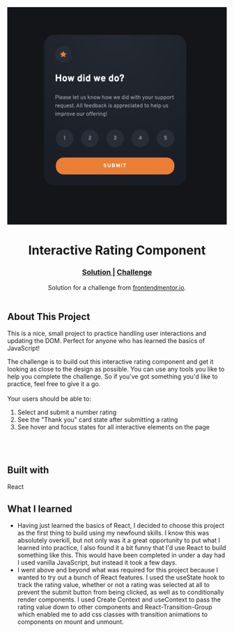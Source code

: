 <div align="center" width="5"><img src="/src/images/screenshot.png"></img></div>
<h1 align="center">Interactive Rating Component</h1>

<div align="center">
  <h3>
    <a href="https://waynetasaki.github.io/interactive-rating-component/>🌐 Live Site </a>  |  
    <a href="#"> Solution </a> | 
    <a href="https://www.frontendmentor.io/challenges/interactive-rating-component-koxpeBUmI"> Challenge </a> 
  </h3>
</div>
<div align="center">
   Solution for a challenge from  <a href="https://www.frontendmentor.io/" target="_blank">frontendmentor.io</a>.
</div>
<br>

## About This Project

<p>This is a nice, small project to practice handling user interactions and updating the DOM. Perfect for anyone who has learned the basics of JavaScript!


The challenge is to build out this interactive rating component and get it looking as close to the design as possible. You can use any tools you like to help you complete the challenge. So if you've got something you'd like to practice, feel free to give it a go.
<br>
<br>
Your users should be able to:
1. Select and submit a number rating
2. See the "Thank you" card state after submitting a rating
3. See hover and focus states for all interactive elements on the page
<br>
<br>



## Built with

<p>React</p>

## What I learned
- Having just learned the basics of React, I decided to choose this project as the first thing to build using my newfound skills. I know this was absolutely overkill, but not only was it a great opportunity to put what I learned into practice, I also found it a bit funny that I'd use React to build something like this. This would have been completed in under a day had I used vanilla JavaScript, but instead it took a few days.
- I went above and beyond what was required for this project because I wanted to try out a bunch of React features. I used the useState hook to track the rating value, whether or not a rating was selected at all to prevent the submit button from being clicked, as well as to conditionally render components. I used Create Context and useContext to pass the rating value down to other components and React-Transition-Group which enabled me to add css classes with transition animations to components on mount and unmount.
